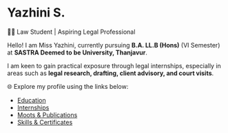 # Yazhini S.

👩‍⚖️ Law Student | Aspiring Legal Professional  

Hello! I am Miss Yazhini, currently pursuing **B.A. LL.B (Hons)** (VI Semester) at **SASTRA Deemed to be University, Thanjavur**.  

I am keen to gain practical exposure through legal internships, especially in areas such as **legal research, drafting, client advisory, and court visits**.  

🌐 Explore my profile using the links below:  
- [Education](education.md)  
- [Internships](internships.md)  
- [Moots & Publications](moots.md)  
- [Skills & Certificates](skills.md)  
